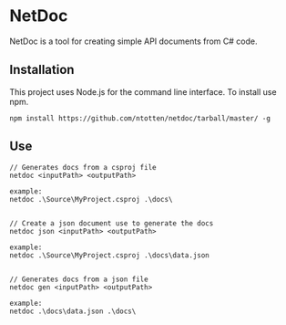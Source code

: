 # NetDoc
NetDoc is a tool for creating simple API documents from C# code.


## Installation
This project uses Node.js for the command line interface. To install use npm.

    npm install https://github.com/ntotten/netdoc/tarball/master/ -g

## Use

    // Generates docs from a csproj file
    netdoc <inputPath> <outputPath>

    example:
    netdoc .\Source\MyProject.csproj .\docs\


    // Create a json document use to generate the docs
    netdoc json <inputPath> <outputPath> 

    example:
    netdoc .\Source\MyProject.csproj .\docs\data.json


    // Generates docs from a json file
    netdoc gen <inputPath> <outputPath>

    example:
    netdoc .\docs\data.json .\docs\ 